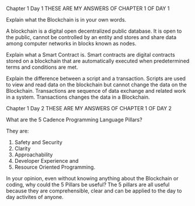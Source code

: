 Chapter 1 Day 1
THESE ARE MY ANSWERS OF CHAPTER 1 OF DAY 1

Explain what the Blockchain is in your own words.

A blockchain is a digital open decentralized public database.
It is open to the public, cannot be controlled by an entity and stores and share data among computer networks in blocks known as nodes.

Explain what a Smart Contract is.
Smart contracts are digital contracts stored on a blockchain that are automatically executed when predetermined terms and conditions are met.

Explain the difference between a script and a transaction.
Scripts are used to view and read data on the blockchain but cannot change the data on the Blockchain.
Transactions are sequence of data exchange and related work in a system. Transactions changes the data in a Blockchain.



Chapter 1 Day 2
THESE ARE MY ANSWERS OF CHAPTER 1 OF DAY 2

What are the 5 Cadence Programming Language Pillars?

They are:
1. Safety and Security
2. Clarity
3. Approachability
4. Developer Experience and
5. Resource Oriented Programming.

In your opinion, even without knowing anything about the Blockchain or coding, why could the 5 Pillars be useful?
The 5 pillars are all useful because they are comprehensible, clear and can be applied to the day to day activites of anyone.
